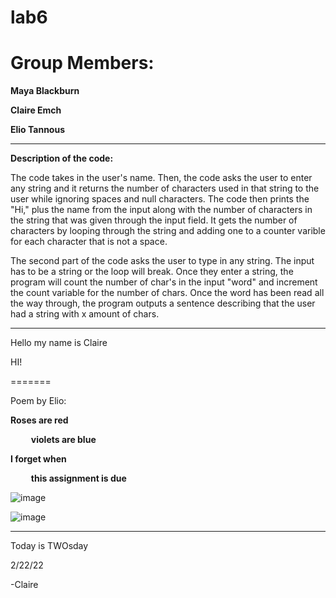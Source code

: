 # lab6
# Group Members:

**Maya Blackburn**

**Claire Emch**

**Elio Tannous**

---------------------------------------------------------------------------

**Description of the code:**

The code takes in the user's name. Then, the code asks the user to enter any string and it returns the number of characters used in that string to the user while ignoring spaces and null characters. The code then prints the "Hi," plus the name from the input along with the number of characters in the string that was given through the input field. It gets the number of characters by looping through the string and adding one to a counter varible for each character that is not a space.

The second part of the code asks the user to type in any string. The input has to be a string or the loop will break. Once they enter a string, the program will count the number of char's in the input "word" and increment the count variable for the number of chars. Once the word has been read all the way through, the program outputs a sentence describing that the user had a string with x amount of chars. 

---------------------------------------------------------------------------


Hello my name is Claire

HI!


=======

Poem by Elio:

**Roses are red**

&ensp; &ensp; &ensp;  **violets are blue**

**I forget when**

&ensp; &ensp; &ensp;  **this assignment is due**



![image](https://media.giphy.com/media/GWbgn9RqVfk1bHQBr1/giphy.gif)


![image](https://media.giphy.com/media/2rAKTgJIQe1buYU1R5/giphy.gif)

---------------------------------------------------------------------------

Today is TWOsday

2/22/22

-Claire


